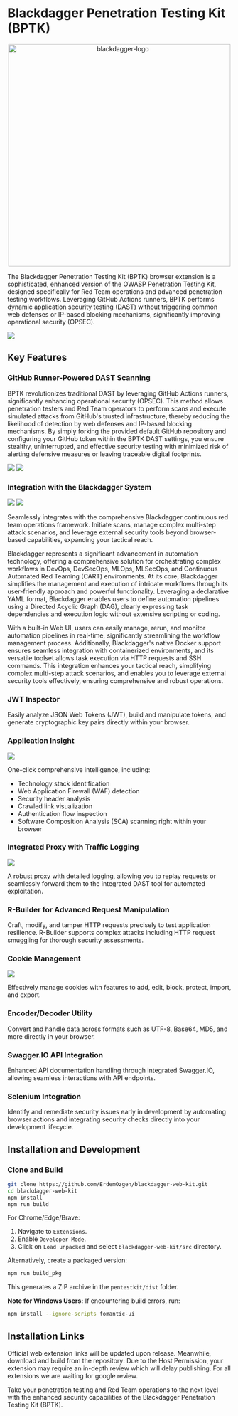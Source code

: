 # Blackdagger Penetration Testing Kit (BPTK)

<p align="center">
  <img src="https://github.com/ErdemOzgen/blackdagger/blob/main/assets/images/blackdaggerReadme.png" width="500" alt="blackdagger-logo">
</p>

The Blackdagger Penetration Testing Kit (BPTK) browser extension is a sophisticated, enhanced version of the OWASP Penetration Testing Kit, designed specifically for Red Team operations and advanced penetration testing workflows. Leveraging GitHub Actions runners, BPTK performs dynamic application security testing (DAST) without triggering common web defenses or IP-based blocking mechanisms, significantly improving operational security (OPSEC).

![](./imgs/1.png)



## Key Features

### GitHub Runner-Powered DAST Scanning

BPTK revolutionizes traditional DAST by leveraging GitHub Actions runners, significantly enhancing operational security (OPSEC). This method allows penetration testers and Red Team operators to perform scans and execute simulated attacks from GitHub's trusted infrastructure, thereby reducing the likelihood of detection by web defenses and IP-based blocking mechanisms. By simply forking the provided default GitHub repository and configuring your GitHub token within the BPTK DAST settings, you ensure stealthy, uninterrupted, and effective security testing with minimized risk of alerting defensive measures or leaving traceable digital footprints.

![](./imgs/2.png)
![](./imgs/3.png)

### Integration with the Blackdagger System

![](./imgs/4.png)
![](./imgs/5.png)


Seamlessly integrates with the comprehensive Blackdagger continuous red team operations framework. Initiate scans, manage complex multi-step attack scenarios, and leverage external security tools beyond browser-based capabilities, expanding your tactical reach.

Blackdagger represents a significant advancement in automation technology, offering a comprehensive solution for orchestrating complex workflows in DevOps, DevSecOps, MLOps, MLSecOps, and Continuous Automated Red Teaming (CART) environments. At its core, Blackdagger simplifies the management and execution of intricate workflows through its user-friendly approach and powerful functionality. Leveraging a declarative YAML format, Blackdagger enables users to define automation pipelines using a Directed Acyclic Graph (DAG), clearly expressing task dependencies and execution logic without extensive scripting or coding.

With a built-in Web UI, users can easily manage, rerun, and monitor automation pipelines in real-time, significantly streamlining the workflow management process. Additionally, Blackdagger's native Docker support ensures seamless integration with containerized environments, and its versatile toolset allows task execution via HTTP requests and SSH commands. This integration enhances your tactical reach, simplifying complex multi-step attack scenarios, and enables you to leverage external security tools effectively, ensuring comprehensive and robust operations.


### JWT Inspector 

Easily analyze JSON Web Tokens (JWT), build and manipulate tokens, and generate cryptographic key pairs directly within your browser.

### Application Insight

![](./imgs/6.png)

One-click comprehensive intelligence, including:

- Technology stack identification
- Web Application Firewall (WAF) detection
- Security header analysis
- Crawled link visualization
- Authentication flow inspection
- Software Composition Analysis (SCA) scanning right within your browser 

### Integrated Proxy with Traffic Logging

![](./imgs/7.png)

A robust proxy with detailed logging, allowing you to replay requests or seamlessly forward them to the integrated DAST tool for automated exploitation.

### R-Builder for Advanced Request Manipulation

Craft, modify, and tamper HTTP requests precisely to test application resilience. R-Builder supports complex attacks including HTTP request smuggling for thorough security assessments.

### Cookie Management

![](./imgs/8.png)

Effectively manage cookies with features to add, edit, block, protect, import, and export.

### Encoder/Decoder Utility

Convert and handle data across formats such as UTF-8, Base64, MD5, and more directly in your browser.

### Swagger.IO API Integration

Enhanced API documentation handling through integrated Swagger.IO, allowing seamless interactions with API endpoints.

### Selenium Integration

Identify and remediate security issues early in development by automating browser actions and integrating security checks directly into your development lifecycle.



## Installation and Development

### Clone and Build

```bash
git clone https://github.com/ErdemOzgen/blackdagger-web-kit.git
cd blackdagger-web-kit
npm install
npm run build
```

For Chrome/Edge/Brave:

1. Navigate to `Extensions`.
2. Enable `Developer Mode`.
3. Click on `Load unpacked` and select `blackdagger-web-kit/src` directory.

Alternatively, create a packaged version:

```bash
npm run build_pkg
```

This generates a ZIP archive in the `pentestkit/dist` folder.

**Note for Windows Users:**
If encountering build errors, run:

```bash
npm install --ignore-scripts fomantic-ui
```

## Installation Links

Official web extension links will be updated upon release. Meanwhile, download and build from the repository:
Due to the Host Permission, your extension may require an in-depth review which will delay publishing.
For all extensions we are waiting for google review.


Take your penetration testing and Red Team operations to the next level with the enhanced security capabilities of the Blackdagger Penetration Testing Kit (BPTK).
